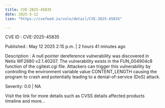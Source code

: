 ```yaml
---
title: CVE-2025-45835
date: 2025-5-12
lien: "https://cvefeed.io/vuln/detail/CVE-2025-45835"

---
```


CVE ID : CVE-2025-45835

Published :  May 12
2025
2:15 p.m. | 2 hours
41 minutes ago

Description : A null pointer dereference vulnerability was discovered in Netis WF2880 v2.1.40207. The vulnerability exists in the FUN_004904c8 function of the cgitest.cgi file. Attackers can trigger this vulnerability by controlling the environment variable value CONTENT_LENGTH
causing the program to crash and potentially leading to a denial-of-service (DoS) attack.

Severity: 0.0 | NA

Visit the link for more details
such as CVSS details
affected products
timeline
and more...
